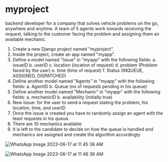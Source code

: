 # myproject
 backend developer for a company that solves vehicle problems on the go, anywhere and anytime. A team of 5 agents work towards receiving the request, talking to the customer facing the problem and assigning them an available mechanic.
 1. Create a new Django project named "myproject".
2. Inside the project, create an app named "myapp".
3. Define a model named "Issue" in "myapp" with the following fields:
a. issueID
b. userID
c. location (location of request)
d. problem (Problem faced by the user)
e. time (time of request)
f. Status (INQUEUE, ASSIGNED, DISPATCHED)
4. Define another model named "Agents" in "myapp" with the following fields:
a. AgentID
b. Queue (no of requests pending in his queue)
5. Define another model named "Mechanic" in "myapp" with the following fields:
a. mechanicID
b. availability (initially true)
6. New Issue: for the user to send a request stating the problem, his location, time, and userID
7. Once the issue is created you have to randomly assign an agent with the least requests in his
queue.
9. There are 10 mechanics available
10. It is left to the candidate to decide on how the queue is handled and mechanics are assigned
and create the algorithm accordingly



![WhatsApp Image 2023-06-17 at 11 45 36 AM](https://github.com/keerthanarao02/myproject/assets/102549038/003d400b-8263-4971-a5e6-818f8476f318)


![WhatsApp Image 2023-06-17 at 11 46 36 AM](https://github.com/keerthanarao02/myproject/assets/102549038/fedcc26d-a533-4a7d-85c1-be0569c34fc5)


